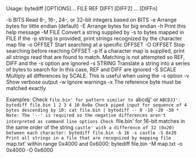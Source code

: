 Usage: bytediff [OPTIONS]... FILE REF DIFF1 [DIFF2] ... [DIFFn]

   -b BITS    Read 8-, 16-, 24-, or 32-bit integers based on BITS
   -e         Arrange bytes for little endian (default)
   -E         Arrange bytes for big endian
   -h         Print this help message
   -M FILE    Convert a string supplied by -s to bytes mapped in FILE
              If the -p string is provided, print strings recognized by
              the character map file
   -o OFFSET  Start searching at a specific OFFSET
   -O OFFSET  Stop searching before reaching OFFSET
   -p         If a character map is supplied, print all strings read that
              are found to match. Matching is not attempted so REF, DIFF
              and the -s option are ignored
   -s STRING  Translate a string into a series of bytes to search for
              In this case, REF and DIFF are ignored
   -S SCALE   Multiply all differences by SCALE. This is useful when
              using the -s option
   -v         Show verbose output
   -w         Ignore warnings
   -x         The reference byte must be matched exactly

Examples:
   Check `file.bin' for pattern similar to `abcdjj' or `ABCDJJ':
      bytediff file.bin 1 2 3 4 10 0x0a
   Check piped input for sequence of 4 bytes descending by 10:
      cat file.bin | bytediff -- 0 -10 -20 -30
      * Note: The '--' is required so the negative differences aren't
              interpreted as command line options
   Check `file.bin' for 16-bit matches in the same order of the string
   `castle' with a difference of 32 (0x20) between each character:
      bytediff file.bin -b 16 -s castle -S 0x20
   Print all strings in a file that are recognized by mapping file
   `map.txt' within range 0x4000 and 0x6000:
      bytediff file.bin -M map.txt -o 0x4000 -O 0x6000
